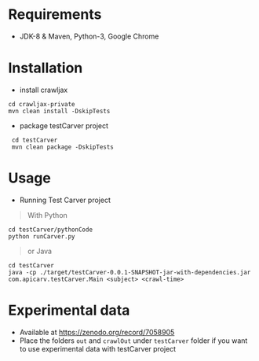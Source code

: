 # Requirements
- JDK-8 & Maven, Python-3, Google Chrome 

# Installation
- install crawljax 
```
cd crawljax-private 
mvn clean install -DskipTests
```
- package testCarver project
```
 cd testCarver
 mvn clean package -DskipTests
```

# Usage
- Running Test Carver project
> With Python
```
cd testCarver/pythonCode
python runCarver.py
```
> or Java
```
cd testCarver
java -cp ./target/testCarver-0.0.1-SNAPSHOT-jar-with-dependencies.jar com.apicarv.testCarver.Main <subject> <crawl-time>
```

# Experimental data
- Available at https://zenodo.org/record/7058905 <br>
 - Place the folders <code>out</code> and <code>crawlOut</code> under <code>testCarver</code> folder if you want to use experimental data with testCarver project
